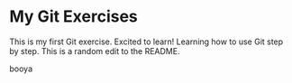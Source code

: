 # My Git Exercises
This is my first Git exercise. Excited to learn!
Learning how to use Git step by step.
This is a random edit to the README.

booya

